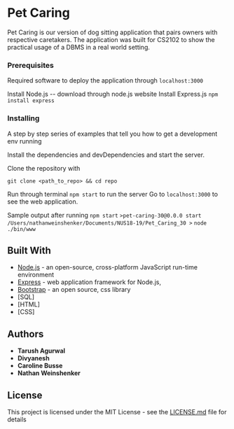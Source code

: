 # Pet Caring

Pet Caring is our version of dog sitting application that pairs owners with respective caretakers. The 
application was built for CS2102 to show the practical usage of a DBMS in a real world setting.


### Prerequisites

Required software to deploy the application through `localhost:3000`

Install Node.js -- download through node.js website
Install Express.js `npm install express`


### Installing

A step by step series of examples that tell you how to get a development env running

Install the dependencies and devDependencies and start the server.

Clone the repository with 
```
git clone <path_to_repo> && cd repo
```

Run through terminal `npm start` to run the server
Go to `localhost:3000` to see the web application.

Sample output after running `npm start`
`>pet-caring-30@0.0.0 start /Users/nathanweinshenker/Documents/NUS18-19/Pet_Caring_30 >`
`node ./bin/www`

## Built With

* [Node.js](https://nodejs.org/) -  an open-source, cross-platform JavaScript run-time environment
* [Express](https://maven.apache.org/) - web application framework for Node.js,
* [Bootstrap](https://getbootstrap.com/) - an open source, css library
* [SQL]
* [HTML]
* [CSS]

## Authors

* **Tarush Agurwal** 
* **Divyanesh**
* **Caroline Busse**
* **Nathan Weinshenker**

## License

This project is licensed under the MIT License - see the [LICENSE.md](LICENSE.md) file for details

